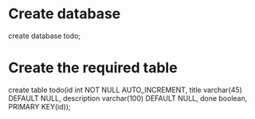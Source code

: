 # Create database

create database todo;

# Create the required table 

create table todo(id int NOT NULL AUTO_INCREMENT, title varchar(45) DEFAULT NULL, description varchar(100) DEFAULT NULL, done boolean, PRIMARY KEY(id));